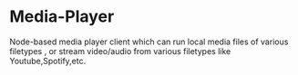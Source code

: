 # Media-Player
Node-based media player client which can run local media files of various filetypes , or stream video/audio from various filetypes like Youtube,Spotify,etc.
